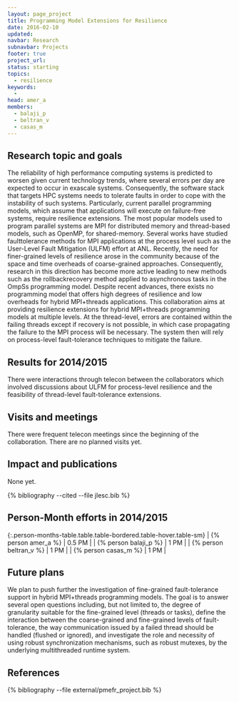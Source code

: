 ```yaml
---
layout: page_project
title: Programming Model Extensions for Resilience
date: 2016-02-10
updated:
navbar: Research
subnavbar: Projects
footer: true
project_url:
status: starting
topics:
  - resilience
keywords:
  -
head: amer_a
members:
  - balaji_p
  - beltran_v
  - casas_m
---
```


## Research topic and goals

The reliability of high performance computing systems is predicted to worsen given current
technology trends, where several errors per day are expected to occur in exascale systems.
Consequently, the software stack that targets HPC systems needs to tolerate faults in order to cope with
the instability of such systems.
Particularly, current parallel programming models, which assume that applications will execute on
failure-free systems, require resilience extensions.
The most popular models used to program parallel systems are MPI for distributed memory
and thread-based models, such as OpenMP, for shared-memory.
Several works have studied faulttolerance methods for MPI applications at the process level such as
the User-Level Fault Mitigation (ULFM) effort at ANL.
Recently, the need for finer-grained levels of resilience arose in the community
because of the space and time overheads of coarse-grained approaches.
Consequently, research in this direction has become more active leading to new methods such as the rollbackrecovery
method applied to asynchronous tasks in the OmpSs programming model.
Despite recent advances, there exists no programming model that offers high degrees of resilience
and low overheads for hybrid MPI+threads applications.
This collaboration aims at providing resilience extensions for hybrid MPI+threads programming models at multiple levels.
At the thread-level, errors are contained within the failing threads except if recovery is not possible,
in which case propagating the failure to the MPI process will be necessary.
The system then will rely on process-level fault-tolerance techniques to mitigate the failure.

## Results for 2014/2015

There were interactions through telecon between the collaborators which involved discussions
about ULFM for process-level resilience and the feasibility of thread-level fault-tolerance extensions.

## Visits and meetings

There were frequent telecon meetings since the beginning of the collaboration. There are no
planned visits yet.

## Impact and publications

None yet.

{% bibliography --cited --file jlesc.bib %}


## Person-Month efforts in 2014/2015

{:.person-months-table.table.table-bordered.table-hover.table-sm}
| {% person amer_a %}    | 0.5 PM |
| {% person balaji_p %}    | 1 PM |
| {% person beltran_v %} | 1 PM |
| {% person casas_m %}   | 1 PM   |

## Future plans

We plan to push further the investigation of fine-grained fault-tolerance support in hybrid MPI+threads programming models.
The goal is to answer several open questions including, but not limited to, the degree of granularity suitable for the
fine-grained level (threads or tasks), define the interaction between the coarse-grained and fine-grained levels of
fault-tolerance, the way communication issued by a failed thread should be handled (flushed or ignored), and investigate
the role and necessity of using robust synchronization mechanisms, such as robust mutexes, by the
underlying multithreaded runtime system.

## References

{% bibliography --file external/pmefr_project.bib %}

